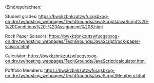 (Eind)opdrachten:


Student grades:
https://bwxkzbnkzutzwfucqsbxog-on.drv.tw/hosting_webpages/TechGrounds/JavaScript/JavaScript%20-%20Conditions%20-%20Assignment%208.html


Rock Paper Scissors:
https://bwxkzbnkzutzwfucqsbxog-on.drv.tw/hosting_webpages/TechGrounds/JavaScript/rock-paper-scissor.html


Calculator:
https://bwxkzbnkzutzwfucqsbxog-on.drv.tw/hosting_webpages/TechGrounds/JavaScript/calculator.html


Poftfolio Members:
https://bwxkzbnkzutzwfucqsbxog-on.drv.tw/hosting_webpages/TechGrounds/JavaScript/Members.html
